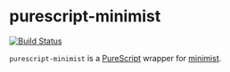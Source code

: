 # purescript-minimist

[![Build Status](https://travis-ci.org/mcoffin/purescript-minimist.svg?branch=master)](https://travis-ci.org/mcoffin/purescript-minimist)

`purescript-minimist` is a [PureScript](http://purescript.org) wrapper for [minimist](https://github.com/substack/minimist).
